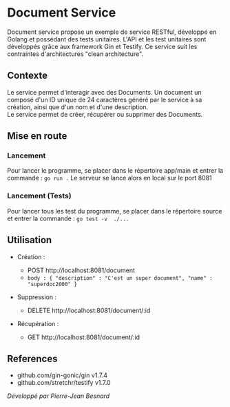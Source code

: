 
# Document Service

Document service propose un exemple de service RESTful, développé en Golang et possédant des tests unitaires.   L'API et les test unitaires sont développés grâce aux framework Gin et Testify. Ce service suit les contraintes d'architectures "clean architecture".

## Contexte
Le service permet d'interagir avec des Documents.
Un document un composé d'un ID unique de 24 caractères généré par le service à sa création, ainsi que d'un nom et d'une description.  
Le service permet de créer, récupérer ou supprimer des Documents.

## Mise en route
### Lancement
Pour lancer le programme, se placer dans le répertoire app/main et entrer la commande :
`go run .`
Le serveur se lance alors en local sur le port 8081

### Lancement (Tests)
Pour lancer tous les test du programme, se placer dans le répertoire source et entrer la commande :
`go test -v  ./...`

## Utilisation
- Création :
    - POST http://localhost:8081/document
    - `body : {
      "description" : "C'est un super document",
      "name" : "superdoc2000"
      }`

- Suppression :
    - DELETE http://localhost:8081/document/:id

- Récupération :
    -  GET http://localhost:8081/document/:id

## References
- github.com/gin-gonic/gin v1.7.4
- github.com/stretchr/testify v1.7.0


*Développé par Pierre-Jean Besnard*

